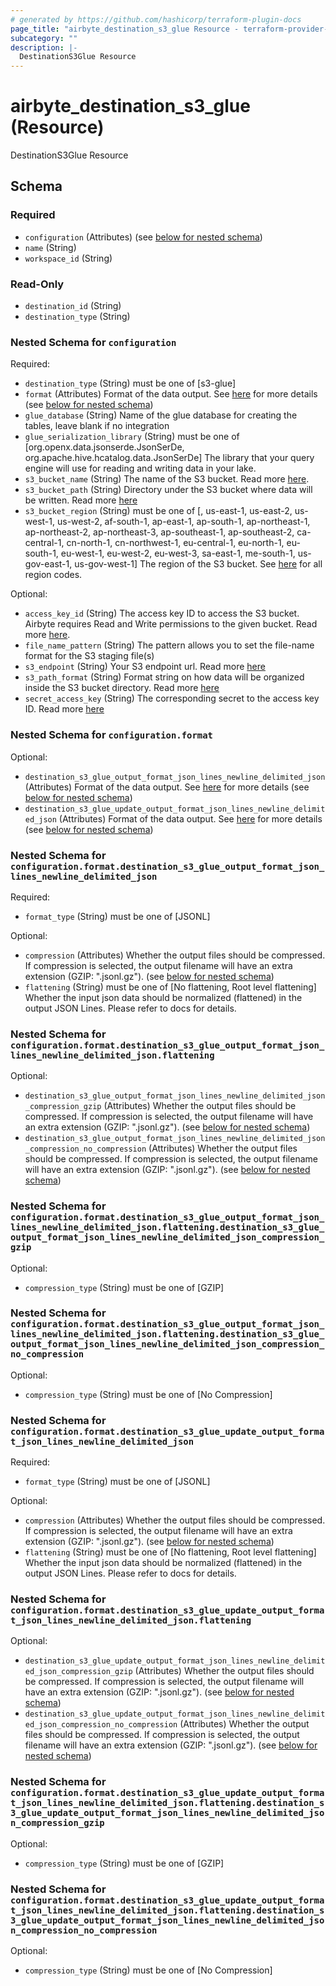 ```yaml
---
# generated by https://github.com/hashicorp/terraform-plugin-docs
page_title: "airbyte_destination_s3_glue Resource - terraform-provider-airbyte"
subcategory: ""
description: |-
  DestinationS3Glue Resource
---
```


# airbyte_destination_s3_glue (Resource)

DestinationS3Glue Resource



<!-- schema generated by tfplugindocs -->
## Schema

### Required

- `configuration` (Attributes) (see [below for nested schema](#nestedatt--configuration))
- `name` (String)
- `workspace_id` (String)

### Read-Only

- `destination_id` (String)
- `destination_type` (String)

<a id="nestedatt--configuration"></a>
### Nested Schema for `configuration`

Required:

- `destination_type` (String) must be one of [s3-glue]
- `format` (Attributes) Format of the data output. See <a href="https://docs.airbyte.com/integrations/destinations/s3/#supported-output-schema">here</a> for more details (see [below for nested schema](#nestedatt--configuration--format))
- `glue_database` (String) Name of the glue database for creating the tables, leave blank if no integration
- `glue_serialization_library` (String) must be one of [org.openx.data.jsonserde.JsonSerDe, org.apache.hive.hcatalog.data.JsonSerDe]
The library that your query engine will use for reading and writing data in your lake.
- `s3_bucket_name` (String) The name of the S3 bucket. Read more <a href="https://docs.aws.amazon.com/AmazonS3/latest/userguide/create-bucket-overview.html">here</a>.
- `s3_bucket_path` (String) Directory under the S3 bucket where data will be written. Read more <a href="https://docs.airbyte.com/integrations/destinations/s3#:~:text=to%20format%20the-,bucket%20path,-%3A">here</a>
- `s3_bucket_region` (String) must be one of [, us-east-1, us-east-2, us-west-1, us-west-2, af-south-1, ap-east-1, ap-south-1, ap-northeast-1, ap-northeast-2, ap-northeast-3, ap-southeast-1, ap-southeast-2, ca-central-1, cn-north-1, cn-northwest-1, eu-central-1, eu-north-1, eu-south-1, eu-west-1, eu-west-2, eu-west-3, sa-east-1, me-south-1, us-gov-east-1, us-gov-west-1]
The region of the S3 bucket. See <a href="https://docs.aws.amazon.com/AWSEC2/latest/UserGuide/using-regions-availability-zones.html#concepts-available-regions">here</a> for all region codes.

Optional:

- `access_key_id` (String) The access key ID to access the S3 bucket. Airbyte requires Read and Write permissions to the given bucket. Read more <a href="https://docs.aws.amazon.com/general/latest/gr/aws-sec-cred-types.html#access-keys-and-secret-access-keys">here</a>.
- `file_name_pattern` (String) The pattern allows you to set the file-name format for the S3 staging file(s)
- `s3_endpoint` (String) Your S3 endpoint url. Read more <a href="https://docs.aws.amazon.com/general/latest/gr/s3.html#:~:text=Service%20endpoints-,Amazon%20S3%20endpoints,-When%20you%20use">here</a>
- `s3_path_format` (String) Format string on how data will be organized inside the S3 bucket directory. Read more <a href="https://docs.airbyte.com/integrations/destinations/s3#:~:text=The%20full%20path%20of%20the%20output%20data%20with%20the%20default%20S3%20path%20format">here</a>
- `secret_access_key` (String) The corresponding secret to the access key ID. Read more <a href="https://docs.aws.amazon.com/general/latest/gr/aws-sec-cred-types.html#access-keys-and-secret-access-keys">here</a>

<a id="nestedatt--configuration--format"></a>
### Nested Schema for `configuration.format`

Optional:

- `destination_s3_glue_output_format_json_lines_newline_delimited_json` (Attributes) Format of the data output. See <a href="https://docs.airbyte.com/integrations/destinations/s3/#supported-output-schema">here</a> for more details (see [below for nested schema](#nestedatt--configuration--format--destination_s3_glue_output_format_json_lines_newline_delimited_json))
- `destination_s3_glue_update_output_format_json_lines_newline_delimited_json` (Attributes) Format of the data output. See <a href="https://docs.airbyte.com/integrations/destinations/s3/#supported-output-schema">here</a> for more details (see [below for nested schema](#nestedatt--configuration--format--destination_s3_glue_update_output_format_json_lines_newline_delimited_json))

<a id="nestedatt--configuration--format--destination_s3_glue_output_format_json_lines_newline_delimited_json"></a>
### Nested Schema for `configuration.format.destination_s3_glue_output_format_json_lines_newline_delimited_json`

Required:

- `format_type` (String) must be one of [JSONL]

Optional:

- `compression` (Attributes) Whether the output files should be compressed. If compression is selected, the output filename will have an extra extension (GZIP: ".jsonl.gz"). (see [below for nested schema](#nestedatt--configuration--format--destination_s3_glue_output_format_json_lines_newline_delimited_json--compression))
- `flattening` (String) must be one of [No flattening, Root level flattening]
Whether the input json data should be normalized (flattened) in the output JSON Lines. Please refer to docs for details.

<a id="nestedatt--configuration--format--destination_s3_glue_output_format_json_lines_newline_delimited_json--compression"></a>
### Nested Schema for `configuration.format.destination_s3_glue_output_format_json_lines_newline_delimited_json.flattening`

Optional:

- `destination_s3_glue_output_format_json_lines_newline_delimited_json_compression_gzip` (Attributes) Whether the output files should be compressed. If compression is selected, the output filename will have an extra extension (GZIP: ".jsonl.gz"). (see [below for nested schema](#nestedatt--configuration--format--destination_s3_glue_output_format_json_lines_newline_delimited_json--flattening--destination_s3_glue_output_format_json_lines_newline_delimited_json_compression_gzip))
- `destination_s3_glue_output_format_json_lines_newline_delimited_json_compression_no_compression` (Attributes) Whether the output files should be compressed. If compression is selected, the output filename will have an extra extension (GZIP: ".jsonl.gz"). (see [below for nested schema](#nestedatt--configuration--format--destination_s3_glue_output_format_json_lines_newline_delimited_json--flattening--destination_s3_glue_output_format_json_lines_newline_delimited_json_compression_no_compression))

<a id="nestedatt--configuration--format--destination_s3_glue_output_format_json_lines_newline_delimited_json--flattening--destination_s3_glue_output_format_json_lines_newline_delimited_json_compression_gzip"></a>
### Nested Schema for `configuration.format.destination_s3_glue_output_format_json_lines_newline_delimited_json.flattening.destination_s3_glue_output_format_json_lines_newline_delimited_json_compression_gzip`

Optional:

- `compression_type` (String) must be one of [GZIP]


<a id="nestedatt--configuration--format--destination_s3_glue_output_format_json_lines_newline_delimited_json--flattening--destination_s3_glue_output_format_json_lines_newline_delimited_json_compression_no_compression"></a>
### Nested Schema for `configuration.format.destination_s3_glue_output_format_json_lines_newline_delimited_json.flattening.destination_s3_glue_output_format_json_lines_newline_delimited_json_compression_no_compression`

Optional:

- `compression_type` (String) must be one of [No Compression]




<a id="nestedatt--configuration--format--destination_s3_glue_update_output_format_json_lines_newline_delimited_json"></a>
### Nested Schema for `configuration.format.destination_s3_glue_update_output_format_json_lines_newline_delimited_json`

Required:

- `format_type` (String) must be one of [JSONL]

Optional:

- `compression` (Attributes) Whether the output files should be compressed. If compression is selected, the output filename will have an extra extension (GZIP: ".jsonl.gz"). (see [below for nested schema](#nestedatt--configuration--format--destination_s3_glue_update_output_format_json_lines_newline_delimited_json--compression))
- `flattening` (String) must be one of [No flattening, Root level flattening]
Whether the input json data should be normalized (flattened) in the output JSON Lines. Please refer to docs for details.

<a id="nestedatt--configuration--format--destination_s3_glue_update_output_format_json_lines_newline_delimited_json--compression"></a>
### Nested Schema for `configuration.format.destination_s3_glue_update_output_format_json_lines_newline_delimited_json.flattening`

Optional:

- `destination_s3_glue_update_output_format_json_lines_newline_delimited_json_compression_gzip` (Attributes) Whether the output files should be compressed. If compression is selected, the output filename will have an extra extension (GZIP: ".jsonl.gz"). (see [below for nested schema](#nestedatt--configuration--format--destination_s3_glue_update_output_format_json_lines_newline_delimited_json--flattening--destination_s3_glue_update_output_format_json_lines_newline_delimited_json_compression_gzip))
- `destination_s3_glue_update_output_format_json_lines_newline_delimited_json_compression_no_compression` (Attributes) Whether the output files should be compressed. If compression is selected, the output filename will have an extra extension (GZIP: ".jsonl.gz"). (see [below for nested schema](#nestedatt--configuration--format--destination_s3_glue_update_output_format_json_lines_newline_delimited_json--flattening--destination_s3_glue_update_output_format_json_lines_newline_delimited_json_compression_no_compression))

<a id="nestedatt--configuration--format--destination_s3_glue_update_output_format_json_lines_newline_delimited_json--flattening--destination_s3_glue_update_output_format_json_lines_newline_delimited_json_compression_gzip"></a>
### Nested Schema for `configuration.format.destination_s3_glue_update_output_format_json_lines_newline_delimited_json.flattening.destination_s3_glue_update_output_format_json_lines_newline_delimited_json_compression_gzip`

Optional:

- `compression_type` (String) must be one of [GZIP]


<a id="nestedatt--configuration--format--destination_s3_glue_update_output_format_json_lines_newline_delimited_json--flattening--destination_s3_glue_update_output_format_json_lines_newline_delimited_json_compression_no_compression"></a>
### Nested Schema for `configuration.format.destination_s3_glue_update_output_format_json_lines_newline_delimited_json.flattening.destination_s3_glue_update_output_format_json_lines_newline_delimited_json_compression_no_compression`

Optional:

- `compression_type` (String) must be one of [No Compression]


